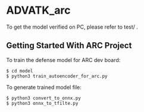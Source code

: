 # ADVATK_arc

To get the model verified on PC, please refer to test/ .

## Getting Started With ARC Project

To train the defense model for ARC dev board: 
```
$ cd model
$ python3 train_autoencoder_for_arc.py
```

To generate trained model file:
```
$ python3 convert_to_onnx.py
$ python3 onnx_to_tfilte.py
```
